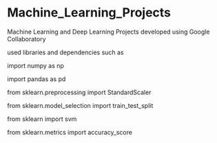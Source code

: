 # Machine_Learning_Projects
Machine Learning and Deep Learning Projects developed using Google Collaboratory

used libraries and dependencies such as 

import numpy as np

import pandas as pd

from sklearn.preprocessing import StandardScaler

from sklearn.model_selection import train_test_split

from sklearn import svm

from sklearn.metrics import accuracy_score

